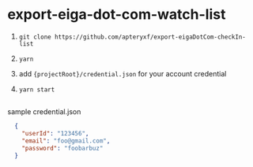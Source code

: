 # export-eiga-dot-com-watch-list

1. `git clone https://github.com/apteryxf/export-eigaDotCom-checkIn-list`

1. `yarn`

1. add `{projectRoot}/credential.json` for your account credential

1. `yarn start`

##

sample credential.json
  ```json
    {
      "userId": "123456",
      "email": "foo@gmail.com",
      "password": "foobarbuz"
    }
  ```
